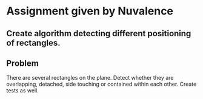 Assignment given by Nuvalence
=============================

## Create algorithm detecting different positioning of rectangles.

Problem
--------

There are several rectangles on the plane. Detect whether they are overlapping, detached, side touching or contained within each other. Create tests as well.